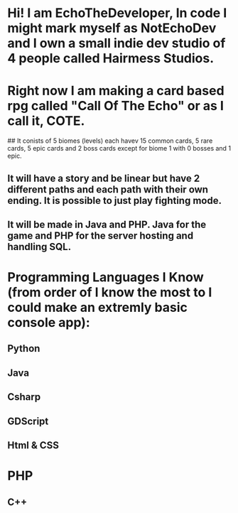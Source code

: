 # Hi! I am EchoTheDeveloper, In code I might mark myself as NotEchoDev and I own a small indie dev studio of 4 people called Hairmess Studios.

# Right now I am making a card based rpg called "Call Of The Echo" or as I call it, COTE.

## It conists of 5 biomes (levels) each havev 15 common cards, 5 rare cards, 5 epic cards and 2 boss cards except for biome 1 with 0 bosses and 1 epic.
## It will have a story and be linear but have 2 different paths and each path with their own ending. It is possible to just play fighting mode.
## It will be made in Java and PHP. Java for the game and PHP for the server hosting and handling SQL.

# Programming Languages I Know (from order of I know the most to I could make an extremly basic console app):

## Python
## Java
## Csharp
## GDScript
## Html & CSS
# PHP
## C++
